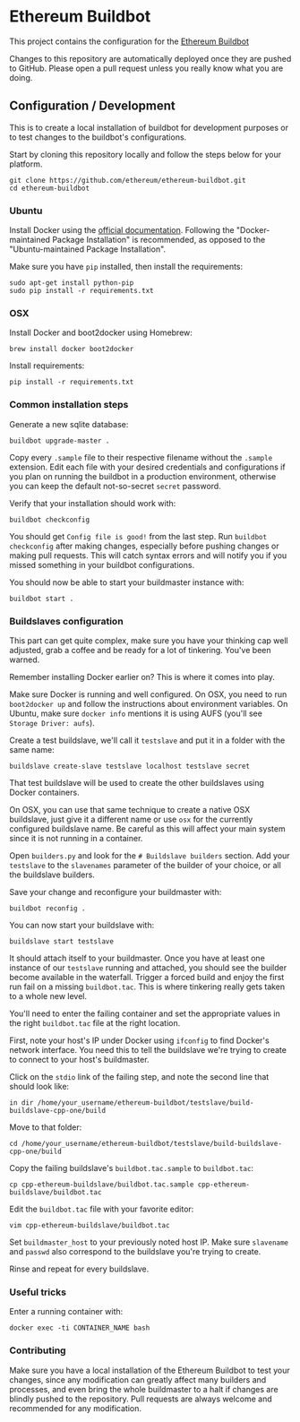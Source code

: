 # Ethereum Buildbot

This project contains the configuration for the [Ethereum Buildbot](https://build.ethdev.com/waterfall)

Changes to this repository are automatically deployed once they are pushed to GitHub. Please open a pull request unless you really know what you are doing.


## Configuration / Development

This is to create a local installation of buildbot for development purposes or to test changes to the buildbot's configurations. 

Start by cloning this repository locally and follow the steps below for your platform.

```
git clone https://github.com/ethereum/ethereum-buildbot.git
cd ethereum-buildbot
```

### Ubuntu

Install Docker using the [official documentation](https://docs.docker.com/installation/ubuntulinux/). Following the "Docker-maintained Package Installation" is recommended, as opposed to the "Ubuntu-maintained Package Installation".

Make sure you have `pip` installed, then install the requirements:
```
sudo apt-get install python-pip
sudo pip install -r requirements.txt
```

### OSX

Install Docker and boot2docker using Homebrew:
```
brew install docker boot2docker
```

Install requirements:
```
pip install -r requirements.txt
```

### Common installation steps

Generate a new sqlite database:
```
buildbot upgrade-master .
```

Copy every `.sample` file to their respective filename without the `.sample` extension. Edit each file with your desired credentials and configurations if you plan on running the buildbot in a production environment, otherwise you can keep the default not-so-secret `secret` password.

Verify that your installation should work with:
```
buildbot checkconfig
```

You should get `Config file is good!` from the last step. Run `buildbot checkconfig` after making changes, especially before pushing changes or making pull requests. This will catch syntax errors and will notify you if you missed something in your buildbot configurations.

You should now be able to start your buildmaster instance with:
```
buildbot start .
```

### Buildslaves configuration

This part can get quite complex, make sure you have your thinking cap well adjusted, grab a coffee and be ready for a lot of tinkering. You've been warned.

Remember installing Docker earlier on? This is where it comes into play.

Make sure Docker is running and well configured. On OSX, you need to run `boot2docker up` and follow the instructions about environment variables. On Ubuntu, make sure `docker info` mentions it is using AUFS (you'll see `Storage Driver: aufs`).

Create a test buildslave, we'll call it `testslave` and put it in a folder with the same name:
```
buildslave create-slave testslave localhost testslave secret
```

That test buildslave will be used to create the other buildslaves using Docker containers.

On OSX, you can use that same technique to create a native OSX buildslave, just give it a different name or use `osx` for the currently configured buildslave name. Be careful as this will affect your main system since it is not running in a container.

Open `builders.py` and look for the `# Buildslave builders` section. Add your `testslave` to the `slavenames` parameter of the builder of your choice, or all the buildslave builders.

Save your change and reconfigure your buildmaster with:
```
buildbot reconfig .
```

You can now start your buildslave with:
```
buildslave start testslave
```

It should attach itself to your buildmaster. Once you have at least one instance of our `testslave` running and attached, you should see the builder become available in the waterfall. Trigger a forced build and enjoy the first run fail on a missing `buildbot.tac`. This is where tinkering really gets taken to a whole new level.

You'll need to enter the failing container and set the appropriate values in the right `buildbot.tac` file at the right location.

First, note your host's IP under Docker using `ifconfig` to find Docker's network interface. You need this to tell the buildslave we're trying to create to connect to your host's buildmaster.

Click on the `stdio` link of the failing step, and note the second line that should look like:
```
in dir /home/your_username/ethereum-buildbot/testslave/build-buildslave-cpp-one/build
```

Move to that folder:
```
cd /home/your_username/ethereum-buildbot/testslave/build-buildslave-cpp-one/build
```

Copy the failing buildslave's `buildbot.tac.sample` to `buildbot.tac`:
```
cp cpp-ethereum-buildslave/buildbot.tac.sample cpp-ethereum-buildslave/buildbot.tac
```

Edit the `buildbot.tac` file with your favorite editor:
```
vim cpp-ethereum-buildslave/buildbot.tac
```

Set `buildmaster_host` to your previously noted host IP. Make sure `slavename` and `passwd` also correspond to the buildslave you're trying to create.

Rinse and repeat for every buildslave.


### Useful tricks

Enter a running container with:
```
docker exec -ti CONTAINER_NAME bash
```

### Contributing

Make sure you have a local installation of the Ethereum Buildbot to test your changes, since any modification can greatly affect many builders and processes, and even bring the whole buildmaster to a halt if changes are blindly pushed to the repository. Pull requests are always welcome and recommended for any modification.
